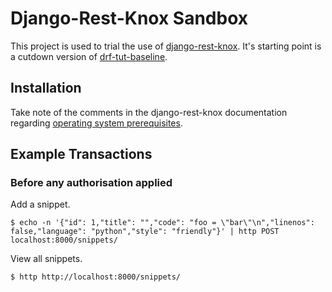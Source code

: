 # Django-Rest-Knox Sandbox
This project is used to trial the use of [django-rest-knox](https://pypi.org/project/django-rest-knox/). It's starting point is a cutdown version of [drf-tut-baseline](https://github.com/shearichard/drf-tut-baseline).

## Installation
Take note of the comments in the django-rest-knox documentation regarding [operating system prerequisites](https://jazzband.github.io/django-rest-knox/installation/).

## Example Transactions
### Before any authorisation applied
Add a snippet.
```
$ echo -n '{"id": 1,"title": "","code": "foo = \"bar\"\n","linenos": false,"language": "python","style": "friendly"}' | http POST localhost:8000/snippets/
```
View all snippets.
```
$ http http://localhost:8000/snippets/
```

